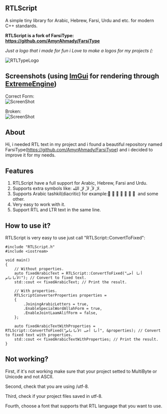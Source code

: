 ## RTLScript
A simple tiny library for Arabic, Hebrew, Farsi, Urdu and etc. for modern C++ standards.

**RTLScript is a fork of FarsiType: https://github.com/AmyrAhmady/FarsiType**

*Just a logo that i made for fun i Love to make a logos for my projects (:*

![RTLTypeLogo](https://github.com/oscar7070/RTLType/assets/56559647/1d01306a-8669-4920-98d4-6554cf16e600)

## Screenshots (using [ImGui](https://github.com/ocornut/imgui) for rendering through [ExtremeEngine](https://github.com/oscar7070/ExtremeEngine))
Correct Form:  
![ScreenShot](https://github.com/oscar7070/RTLScript/blob/master/screenshots/Fixed.png)
  
Broken:   
![ScreenShot](https://github.com/oscar7070/RTLScript/blob/master/screenshots/Broken.png)

## About
Hi, i needed RTL text in my project and i found a beautiful repository named FarsiType(https://github.com/AmyrAhmady/FarsiType) and i decided to improve it for my needs.

## Features
1. RTLScript have a full support for Arabic, Hebrew, Farsi and Urdu.
2. Supports extra symbols like: لا, لأ, لآ, لإ, الله.
3. Supports Arabic tashkil(diacritic) for example: َ  ً  ُ  ٌ  ِ  ٍ  ْ and some other.
4. Very easy to work with it.
5. Support RTL and LTR text in the same line.

## How to use it?
RTLScript is very easy to use just call "RTLScript::ConvertToFixed":
```
#include "RTLScript.h"
#include <iostream>

void main()
{
    // Without properties.
    auto fixedArabicText = RTLScript::ConvertToFixed("أنا أحب الأناناس"); // Convert to fixed text.
    std::cout << fixedArabicText; // Print the result.

    // With properties.
    RTLScriptConverterProperties properties =
    {
        .JoiningArabicLetters = true,
        .EnableSpecialWordAllahForm = true,
        .EnableJointLaamAlifForm = false,
    };

    auto fixedArabicTextWithProperties = RTLScript::ConvertToFixed("أنا أحب الأناناس", &properties); // Convert to fixed text with properties.
    std::cout << fixedArabicTextWithProperties; // Print the result.
}
```

## Not working?
First, if it's not working make sure that your project setted to MultiByte or Unicode and not ASCII.

Second, check that you are using /utf-8.

Third, check if your project files saved in utf-8.

Fourth, choose a font that supports that RTL language that you want to use.
